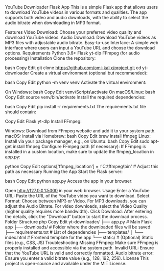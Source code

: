 YouTube Downloader Flask App
This is a simple Flask app that allows users to download YouTube videos in various formats and qualities. The app supports both video and audio downloads, with the ability to select the audio bitrate when downloading in MP3 format.

Features
Video Download: Choose your preferred video quality and download YouTube videos.
Audio Download: Download YouTube videos as MP3 files with adjustable audio bitrate.
Easy-to-use Interface: A simple web interface where users can input a YouTube URL and choose the download options.
Requirements
Python 3.6+
Flask
yt-dlp
FFmpeg (for audio processing)
Installation
Clone the repository:

bash
Copy
Edit
git clone https://github.com/omi-kalix/project.git
cd yt-downloader
Create a virtual environment (optional but recommended):

bash
Copy
Edit
python -m venv venv
Activate the virtual environment:

On Windows:
bash
Copy
Edit
venv\Scripts\activate
On macOS/Linux:
bash
Copy
Edit
source venv/bin/activate
Install the required dependencies:

bash
Copy
Edit
pip install -r requirements.txt
The requirements.txt file should contain:

Copy
Edit
Flask
yt-dlp
Install FFmpeg:

Windows: Download from FFmpeg website and add it to your system path.
macOS: Install via Homebrew:
bash
Copy
Edit
brew install ffmpeg
Linux: Install via your package manager, e.g., on Ubuntu:
bash
Copy
Edit
sudo apt-get install ffmpeg
Configure FFmpeg path (if necessary): If FFmpeg is installed in a custom location, make sure to update the ffmpeg_location in app.py:

python
Copy
Edit
options['ffmpeg_location'] = r'C:\ffmpeg\bin'  # Adjust this path as necessary
Running the App
Start the Flask server:

bash
Copy
Edit
python app.py
Access the app in your browser:

Open http://127.0.0.1:5000 in your web browser.
Usage
Enter a YouTube URL: Paste the URL of the YouTube video you want to download.
Select Format: Choose between MP3 or Video.
For MP3 downloads, you can adjust the Audio Bitrate.
For video downloads, select the Video Quality (higher quality requires more bandwidth).
Click Download: After entering the details, click the "Download" button to start the download process.
Folder Structure
php
Copy
Edit
yt-downloader/
├── app.py              # Main Flask app
├── downloads/          # Folder where the downloaded files will be saved
├── requirements.txt    # List of dependencies
├── templates/
│   └── index.html      # Frontend template for the app
└── static/             # (Optional) Static files (e.g., CSS, JS)
Troubleshooting
Missing FFmpeg: Make sure FFmpeg is properly installed and accessible via the system path.
Invalid URL: Ensure that the YouTube URL is valid and correctly formatted.
Audio bitrate error: Ensure you enter a valid bitrate value (e.g., 128, 192, 256).
License
This project is open-source and available under the MIT License.

